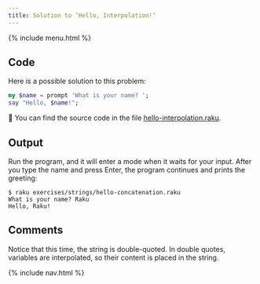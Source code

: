 ```yaml
---
title: Solution to ’Hello, Interpolation!‘
---
```


{% include menu.html %}

## Code

Here is a possible solution to this problem:

```raku
my $name = prompt 'What is your name? ';
say "Hello, $name!";
```

🦋 You can find the source code in the file [hello-interpolation.raku](https://github.com/ash/raku-course/blob/master/exercises/strings/hello-interpolation.raku).

## Output

Run the program, and it will enter a mode when it waits for your input. After you type the name and press Enter, the program continues and prints the greeting:

```console
$ raku exercises/strings/hello-concatenation.raku
What is your name? Raku
Hello, Raku!
```

## Comments

Notice that this time, the string is double-quoted. In double quotes, variables are interpolated, so their content is placed in the string.

{% include nav.html %}

